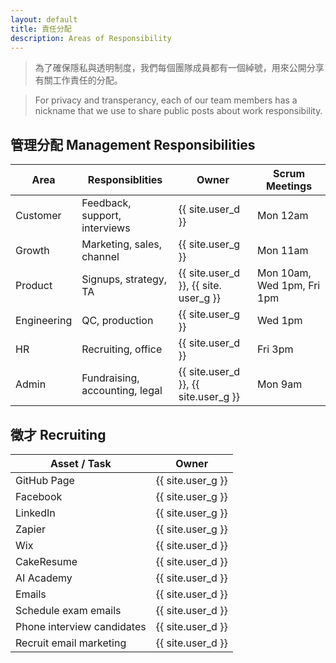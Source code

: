 ```yaml
---
layout: default
title: 責任分配
description: Areas of Responsibility
---
```


> 為了確保隱私與透明制度，我們每個團隊成員都有一個綽號，用來公開分享有關工作責任的分配。

> For privacy and transperancy, each of our team members has a nickname that we use to share public posts about work responsibility. 

## 管理分配 Management Responsibilities

| Area | Responsiblities | Owner | Scrum Meetings |
| --- | --- | --- | -- |
| Customer | Feedback, support, interviews | {{ site.user_d }} | Mon 12am |
| Growth | Marketing, sales, channel | {{ site.user_g }} | Mon 11am |
| Product | Signups, strategy, TA | {{ site.user_d }}, {{ site. user_g }} | Mon 10am, Wed 1pm, Fri 1pm |
| Engineering | QC, production | {{ site.user_g }} | Wed 1pm |
| HR | Recruiting, office | {{ site.user_d }} | Fri 3pm |
| Admin | Fundraising, accounting, legal | {{ site.user_d }}, {{ site.user_g }} | Mon 9am |

## 徵才 Recruiting 

| Asset / Task | Owner |
| --- | --- |
| GitHub Page | {{ site.user_g }} |
| Facebook | {{ site.user_g }} |
| LinkedIn | {{ site.user_g }} |
| Zapier | {{ site.user_g }} |
| Wix | {{ site.user_d }} |
| CakeResume | {{ site.user_d }} |
| AI Academy | {{ site.user_d }} |
| Emails | {{ site.user_d }} |
| Schedule exam emails | {{ site.user_d }} |
| Phone interview candidates | {{ site.user_d }} |
| Recruit email marketing | {{ site.user_d }} |